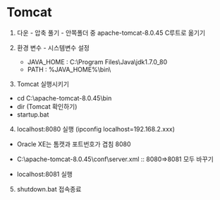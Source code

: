 # Tomcat

1. 다운 - 압축 풀기 - 안쪽폴더 중 apache-tomcat-8.0.45 C루트로 옮기기
2. 환경 변수 - 시스템변수 설정
   * JAVA_HOME : C:\Program Files\Java\jdk1.7.0_80
   * PATH : %JAVA_HOME%\bin\

3. Tomcat 실행시키기

  * cd C:\apache-tomcat-8.0.45\bin
  * dir (Tomcat 확인하기)
  * startup.bat

4. localhost:8080 실행 (ipconfig localhost=192.168.2.xxx)

  - Oracle XE는 톰캣과 포트번호가 겹침 8080

  - C:\apache-tomcat-8.0.45\conf\server.xml :: 8080=>8081 모두 바꾸기
  - localhost:8081 실행

5. shutdown.bat 접속종료